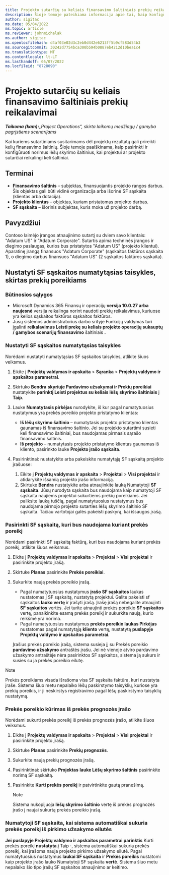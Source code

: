 ```yaml
---
title: Projekto sutarčių su keliais finansavimo šaltiniais prekių reikalavimai
description: Šioje temoje pateikiama informacija apie tai, kaip konfigūruoti ir naudoti prekių poreikius su keliais lėšų skyrimo šaltiniais.
author: sigitac
ms.date: 05/04/2022
ms.topic: article
ms.reviewer: johnmichalak
ms.author: sigitac
ms.openlocfilehash: d4af03e02d3c2eb0d442e6213ff5b9cf583d54b3
ms.sourcegitcommit: 30242d7754bca300b594b0887eb4212d10bea1c4
ms.translationtype: MT
ms.contentlocale: lt-LT
ms.lasthandoff: 05/07/2022
ms.locfileid: "8728090"
---
```

# <a name="item-requirements-for-project-contracts-with-multiple-funding-sources"></a>Projekto sutarčių su keliais finansavimo šaltiniais prekių reikalavimai

_**Taikoma (kam):**„Project Operations“, skirta laikomų medžiagų / gamyba pagrįstiems scenarijams_

Kai kuriems sutartiniams susitarimams dėl projektų rezultatų gali prireikti kelių finansavimo šaltinių. Šioje temoje paaiškinama, kaip pasirinkti ir konfigūruoti norimus lėšų skyrimo šaltinius, kai projektui ar projekto sutarčiai reikalingi keli šaltiniai.

## <a name="terminology"></a>Terminai

- **Finansavimo šaltinis** – subjektas, finansuojantis projekto rangos darbus. Šis objektas gali būti vidinė organizacija arba išorinė SF sąskaita (klientas arba dotacija).
- **Projekto klientas** – objektas, kuriam pristatomas projekto darbas.
- **SF sąskaita** – išorinis subjektas, kuris moka už projekto darbą.

## <a name="example"></a>Pavyzdžiui

Contoso laimėjo įrangos atnaujinimo sutartį su dviem savo klientais: "Adatum US" ir "Adatum Corporate". Sutartis apima techninės įrangos ir diegimo paslaugas, kurios bus pristatytos "Adatum US" (projekto klientui). Aparatinę įrangą finansuos "Adatum Corporate" (sąskaitos faktūros sąskaita 1), o diegimo darbus finansuos "Adatum US" (2 sąskaitos faktūros sąskaita).

## <a name="set-up-invoice-account-defaulting-rules-for-item-requirements"></a>Nustatyti SF sąskaitos numatytąsias taisykles, skirtas prekių poreikiams

### <a name="prerequisites"></a>Būtinosios sąlygos

- Microsoft Dynamics 365 Finansų ir operacijų **versija 10.0.27 arba naujesnė** versija reikalinga norint naudoti prekių reikalavimus, kuriuose yra kelios sąskaitos faktūros sąskaitos faktūros.
- Jūsų sistemos administratorius darbo srityje Funkcijų valdymas turi įgalinti **reikalavimus Leisti prekę su keliais projekto operacijų sukauptų / gamybos scenarijų finansavimo** šaltiniais **.**

### <a name="set-up-the-invoice-account-defaulting-rules"></a>Nustatyti SF sąskaitos numatytąsias taisykles

Norėdami nustatyti numatytąsias SF sąskaitos taisykles, atlikite šiuos veiksmus.

1. Eikite į **Projektų valdymas ir apskaita** \> **Sąranka** \> **Projektų valdymo ir apskaitos parametrai**.
1. Skirtuko **Bendra** **skyriuje Pardavimo užsakymai ir Prekių poreikiai** nustatykite **parinktį Leisti projektus su keliais lėšų skyrimo šaltiniais** į **Taip**.
1. Lauke **Numatytasis pirkėjas** nurodykite, iš kur pagal numatytuosius nustatymus yra prekės poreikio projekto pristatymo klientas:

    - **Iš lėšų skyrimo šaltinio** – numatytasis projekto pristatymo klientas gaunamas iš finansavimo šaltinio. Jei su projekto sutartimi susieti keli finansavimo šaltiniai, bus naudojamas pirmasis sąrašo finansavimo šaltinis.
    - **Iš projekto** – numatytasis projekto pristatymo klientas gaunamas iš kliento, pasirinkto lauke **Projekto įrašo sąskaita**.

1. Pasirinktinai: nustatykite arba pakeiskite numatytąją SF sąskaitą projekto įrašuose:

    1. Eikite į **Projektų valdymas ir apskaita** \> **Projektai** \> **Visi projektai** ir atidarykite išsamią projekto įrašo informaciją.
    2. Skirtuke **Bendra** nustatykite arba atnaujinkite lauką Numatytoji **SF sąskaita**. Jūsų nurodyta sąskaita bus naudojama kaip numatytoji SF sąskaita naujiems projektui sukurtiems prekių poreikiams. Jei paliksite lauką tuščią, pagal numatytuosius nustatymus bus naudojama pirmojo projekto sutarties lėšų skyrimo šaltinio SF sąskaita. Tačiau vartotojai galės pakeisti paskyrą, kai išsaugos įrašą.

### <a name="select-the-invoice-account-to-use-when-you-create-an-item-requirement"></a>Pasirinkti SF sąskaitą, kuri bus naudojama kuriant prekės poreikį

Norėdami pasirinkti SF sąskaitą faktūrą, kuri bus naudojama kuriant prekės poreikį, atlikite šiuos veiksmus.

1. Eikite į **Projektų valdymas ir apskaita** \> **Projektai** \> **Visi projektai** ir pasirinkite projekto įrašą.
1. Skirtuke **Planas** pasirinkite **Prekės poreikiai**.
1. Sukurkite naują prekės poreikio įrašą.

    - Pagal numatytuosius nustatymus **įrašo SF sąskaitos** laukas nustatomas į SF sąskaitą, nustatytą projektui. Galite pakeisti sf sąskaitos **lauko vertę** ir įrašyti įrašą. Įrašę įrašą nebegalite atnaujinti **SF sąskaitos** vertės. Jei turite atnaujinti prekės poreikio **SF sąskaitos** vertę, panaikinkite esamą prekės poreikį ir sukurkite naują, kurio reikšmė yra norima.
    - Pagal numatytuosius nustatymus **prekės poreikio laukas Pirkėjas** nustatomas pagal numatytąją **kliento** vertę, nustatytą **puslapyje Projektų valdymo ir apskaitos parametrai**.

    Įrašius prekės poreikio įrašą, sistema susieja jį su Prekės poreikio **pardavimo užsakymo** antraštės įrašu. Jei nė vienoje atviro pardavimo užsakymo antraštėje nėra pasirinktos SF sąskaitos, sistema ją sukurs ir susies su ja prekės poreikio eilutę.

> [!NOTE]
> Prekės poreikiams visada išrašoma visa SF sąskaita faktūra, kuri nustatyta įraše. Sistema šiuo metu nepalaiko lėšų paskirstymo taisyklių, kuriose yra prekių poreikis, ir ji neskirstys registravimo pagal lėšų paskirstymo taisyklių nustatymą.

### <a name="create-an-item-requirement-from-an-item-forecast-record"></a>Prekės poreikio kūrimas iš prekės prognozės įrašo

Norėdami sukurti prekės poreikį iš prekės prognozės įrašo, atlikite šiuos veiksmus.

1. Eikite į **Projektų valdymas ir apskaita** \> **Projektai** \> **Visi projektai** ir pasirinkite projekto įrašą.
1. Skirtuke **Planas** pasirinkite **Prekių prognozės**.
1. Sukurkite naują prekių prognozės įrašą.
1. Pasirinktinai: skirtuko **Projektas** **lauke Lėšų skyrimo šaltinis** pasirinkite norimą SF sąskaitą.
1. Pasirinkite **Kurti prekės poreikį** ir patvirtinkite gautą pranešimą.

    > [!NOTE]
    > Sistema nukopijuoja **lėšų skyrimo šaltinio** vertę iš prekės prognozės įrašo į naujai sukurtą prekės poreikio įrašą.

### <a name="default-invoice-account-when-the-system-automatically-creates-an-item-requirement-from-a-purchase-order-line"></a>Numatytoji SF sąskaita, kai sistema automatiškai sukuria prekės poreikį iš pirkimo užsakymo eilutės

**Jei puslapyje Projektų valdymo ir apskaitos parametrai parinktis** Kurti prekės poreikį **nustatyta į** Taip **·**, sistema automatiškai sukuria prekės poreikį, kai įrašoma nauja projekto pirkimo užsakymo eilutė. Pagal numatytuosius nustatymus **laukai SF sąskaita** ir **Prekės poreikis** nustatomi kaip projekto įrašo lauko Numatytoji SF sąskaita **vertė**. Sistema šiuo metu nepalaiko šio tipo įrašų SF sąskaitos atnaujinimo ar keitimo.
